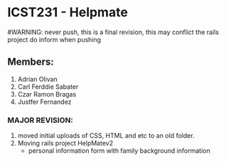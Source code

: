 # ICST231 - Helpmate
#WARNING: never push, this is a final revision, this may conflict the rails project do inform when pushing
## Members:
1. Adrian Olivan
2. Carl Ferddie Sabater
3. Czar Ramon Bragas
4. Justfer Fernandez

### MAJOR REVISION:

1. moved initial uploads of CSS, HTML and etc to an old folder.
2. Moving rails project HelpMatev2 
	* personal information form with family background information